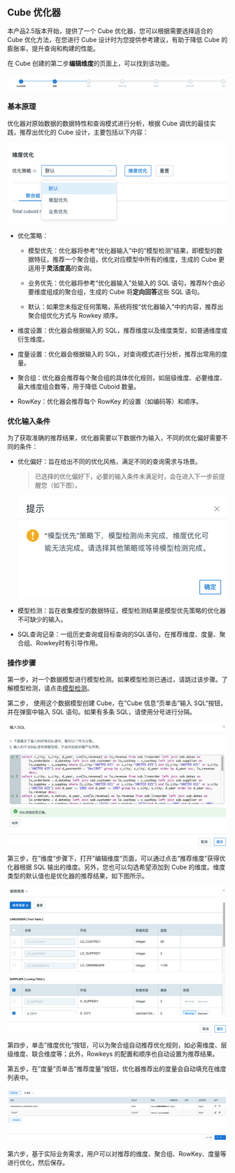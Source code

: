 ## Cube 优化器

本产品2.5版本开始，提供了一个 Cube 优化器，您可以根据需要选择适合的 Cube 优化方法，在您进行 Cube 设计时为您提供参考建议，有助于降低 Cube 的膨胀率，提升查询和构建的性能。

在 Cube 创建的第二步**编辑维度**的页面上，可以找到该功能。

![](images/Cube_optimizer/updated_cn_0.png)



### 基本原理

优化器对原始数据的数据特性和查询模式进行分析，根据 Cube 调优的最佳实践，推荐出优化的 Cube 设计，主要包括以下内容：

![模型优先](images/Cube_optimizer/updated_cn_2.png)

- 优化策略：

  - 模型优先：优化器将参考“优化器输入”中的“模型检测”结果，即模型的数据特征，推荐一个聚合组，优化对应模型中所有的维度，生成的 Cube 更适用于**灵活度高**的查询。

  - 业务优先：优化器将参考“优化器输入”处输入的 SQL 语句，推荐N个由必要维度组成的聚合组，生成的 Cube 将**定向回答**这些 SQL 语句。

  - 默认：如果您未指定任何策略，系统将按“优化器输入”中的内容，推荐出聚合组优化方式与 Rowkey 顺序。 

- 维度设置：优化器会根据输入的 SQL，推荐维度以及维度类型，如普通维度或衍生维度。

- 度量设置：优化器会根据输入的 SQL，对查询模式进行分析，推荐出常用的度量。

- 聚合组：优化器会推荐每个聚合组的具体优化规则，如层级维度、必要维度、最大维度组合数等，用于降低 Cuboid 数量。

- RowKey：优化器会推荐每个 RowKey 的设置（如编码等）和顺序。



### 优化输入条件

为了获取准确的推荐结果，优化器需要以下数据作为输入，不同的优化偏好需要不同的条件：

- 优化偏好：旨在给出不同的优化风格，满足不同的查询需求与场景。

  > 已选择的优化偏好下，必要的输入条件未满足时，会在进入下一步前提醒您（如下图）。

  ![提示信息](images/Cube_optimizer/updated_cn_4.png)

- 模型检测：旨在收集模型的数据特征，模型检测结果是模型优先策略的优化器不可缺少的输入。

- SQL查询记录：一组历史查询或目标查询的SQL语句，在推荐维度、度量、聚合组、Rowkey时有引导作用。



### 操作步骤

第一步，对一个数据模型进行模型检测。如果模型检测已通过，请跳过该步骤。了解模型检测，请点击[模型检测](../model_design/model_check.cn.md)。

第二步， 使用这个数据模型创建 Cube，在”Cube 信息“页单击”输入 SQL“按钮，并在弹窗中输入 SQL 语句。如果有多条 SQL，请使用分号进行分隔。

![输入 SQL](images/Cube_optimizer/suggestion_sql.png)

第三步，在”维度“步骤下，打开”编辑维度“页面，可以通过点击“推荐维度”获得优化器根据 SQL 输出的维度。另外，您也可以勾选希望添加到 Cube 的维度。维度类型的默认值也是优化器的推荐结果，如下图所示。

![](images/Cube_optimizer/updated_cn_5.png)



第四步，单击”维度优化“按钮，可以为聚合组自动推荐优化规则，如必需维度、层级维度、联合维度等；此外，Rowkeys 的配置和顺序也自动设置为推荐结果。

第五步，在”度量“页单击”推荐度量“按钮，优化器推荐出的度量会自动填充在维度列表中。

![](images/Cube_optimizer/CN_measure.png)

第六步，基于实际业务需求，用户可以对推荐的维度、聚合组、RowKey、度量等进行优化，然后保存。

